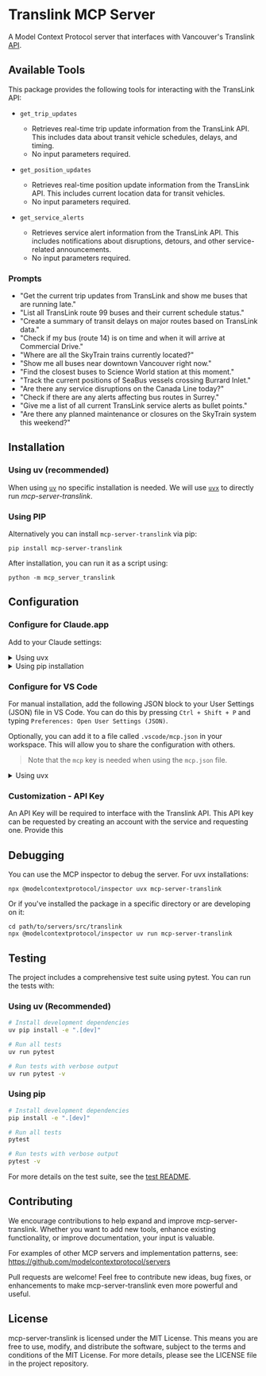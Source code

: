 # Translink MCP Server

A Model Context Protocol server that interfaces with Vancouver's Translink [API](https://www.translink.ca/about-us/doing-business-with-translink/app-developer-resources).

## Available Tools

This package provides the following tools for interacting with the TransLink API:

-   `get_trip_updates`

    -   Retrieves real-time trip update information from the TransLink API. This includes data about transit vehicle schedules, delays, and timing.
    -   No input parameters required.

-   `get_position_updates`

    -   Retrieves real-time position update information from the TransLink API. This includes current location data for transit vehicles.
    -   No input parameters required.

-   `get_service_alerts`
    -   Retrieves service alert information from the TransLink API. This includes notifications about disruptions, detours, and other service-related announcements.
    -   No input parameters required.

### Prompts

-   "Get the current trip updates from TransLink and show me buses that are running late."
-   "List all TransLink route 99 buses and their current schedule status."
-   "Create a summary of transit delays on major routes based on TransLink data."
-   "Check if my bus (route 14) is on time and when it will arrive at Commercial Drive."
-   "Where are all the SkyTrain trains currently located?"
-   "Show me all buses near downtown Vancouver right now."
-   "Find the closest buses to Science World station at this moment."
-   "Track the current positions of SeaBus vessels crossing Burrard Inlet."
-   "Are there any service disruptions on the Canada Line today?"
-   "Check if there are any alerts affecting bus routes in Surrey."
-   "Give me a list of all current TransLink service alerts as bullet points."
-   "Are there any planned maintenance or closures on the SkyTrain system this weekend?"

## Installation

### Using uv (recommended)

When using [`uv`](https://docs.astral.sh/uv/) no specific installation is needed. We will
use [`uvx`](https://docs.astral.sh/uv/guides/tools/) to directly run _mcp-server-translink_.

### Using PIP

Alternatively you can install `mcp-server-translink` via pip:

```
pip install mcp-server-translink
```

After installation, you can run it as a script using:

```
python -m mcp_server_translink
```

## Configuration

### Configure for Claude.app

Add to your Claude settings:

<details>
<summary>Using uvx</summary>

```json
{
	"mcpServers": {
		"translink": {
			"command": "uvx",
			"args": ["mcp-server-translink"],
			"env": {
				"TRANSLINK_API_KEY": "PROVIDE_API_KEY"
			}
		}
	}
}
```

</details>

<details>
<summary>Using pip installation</summary>

```json
{
	"mcpServers": {
		"translink": {
			"command": "python",
			"args": ["-m", "mcp_server_translink"],
			"env": {
				"TRANSLINK_API_KEY": "PROVIDE_API_KEY"
			}
		}
	}
}
```

</details>

### Configure for VS Code

For manual installation, add the following JSON block to your User Settings (JSON) file in VS Code. You can do this by pressing `Ctrl + Shift + P` and typing `Preferences: Open User Settings (JSON)`.

Optionally, you can add it to a file called `.vscode/mcp.json` in your workspace. This will allow you to share the configuration with others.

> Note that the `mcp` key is needed when using the `mcp.json` file.

<details>
<summary>Using uvx</summary>

```json
{
	"mcp": {
		"servers": {
			"translink": {
				"command": "uvx",
				"args": ["mcp-server-translink"],
				"env": {
					"TRANSLINK_API_KEY": "PROVIDE_API_KEY"
				}
			}
		}
	}
}
```

</details>

### Customization - API Key

An API Key will be required to interface with the Translink API. This API key can be requested by creating an account with the service and requesting one. Provide this

## Debugging

You can use the MCP inspector to debug the server. For uvx installations:

```
npx @modelcontextprotocol/inspector uvx mcp-server-translink
```

Or if you've installed the package in a specific directory or are developing on it:

```
cd path/to/servers/src/translink
npx @modelcontextprotocol/inspector uv run mcp-server-translink
```

## Testing

The project includes a comprehensive test suite using pytest. You can run the tests with:

### Using uv (Recommended)

```bash
# Install development dependencies
uv pip install -e ".[dev]"

# Run all tests
uv run pytest

# Run tests with verbose output
uv run pytest -v
```

### Using pip

```bash
# Install development dependencies
pip install -e ".[dev]"

# Run all tests
pytest

# Run tests with verbose output
pytest -v
```

For more details on the test suite, see the [test README](mcp_server_translink/test/README.md).

## Contributing

We encourage contributions to help expand and improve mcp-server-translink. Whether you want to add new tools, enhance existing functionality, or improve documentation, your input is valuable.

For examples of other MCP servers and implementation patterns, see:
https://github.com/modelcontextprotocol/servers

Pull requests are welcome! Feel free to contribute new ideas, bug fixes, or enhancements to make mcp-server-translink even more powerful and useful.

## License

mcp-server-translink is licensed under the MIT License. This means you are free to use, modify, and distribute the software, subject to the terms and conditions of the MIT License. For more details, please see the LICENSE file in the project repository.
